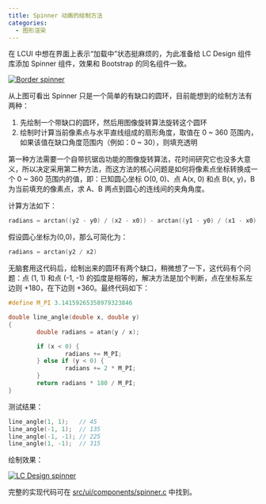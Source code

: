 ```yaml
---
title: Spinner 动画的绘制方法
categories:
  - 图形渲染
---
```


在 LCUI 中想在界面上表示“加载中”状态挺麻烦的，为此准备给 LC Design 组件库添加 Spinner 组件，效果和 Bootstrap 的同名组件一致。

<!-- more -->

[![Border spinner](/static/images/devlog/bootstrap-spinner.gif "Border spinner")](/static/images/devlog/bootstrap-spinner.gif)

从上图可看出 Spinner 只是一个简单的有缺口的圆环，目前能想到的绘制方法有两种：

1. 先绘制一个带缺口的圆环，然后用图像旋转算法旋转这个圆环
1. 绘制时计算当前像素点与水平直线组成的扇形角度，取值在 0 ~ 360 范围内，如果该值在缺口角度范围内（例如：0 ~ 30），则填充透明

第一种方法需要一个自带抗锯齿功能的图像旋转算法，花时间研究它也没多大意义，所以决定采用第二种方法，而这方法的核心问题是如何将像素点坐标转换成一个 0 ~ 360 范围内的值，即：已知圆心坐标 O(0, 0)、点 A(x, 0) 和点 B(x, y)，B 为当前填充的像素点，求 A、B 两点到圆心的连线间的夹角角度。

计算方法如下：

```c
radians = arctan((y2 - y0) / (x2 - x0)) - arctan((y1 - y0) / (x1 - x0))
```

假设圆心坐标为(0,0)，那么可简化为：

```c
radians = arctan(y2 / x2)
```

无脑套用这代码后，绘制出来的圆环有两个缺口，稍微想了一下，这代码有个问题：点 (1, 1) 和点 (-1, -1) 的弧度是相等的，解决方法是加个判断，点在坐标系左边则 +180，在下边则 +360。最终代码如下：

```c
#define M_PI 3.14159265358979323846

double line_angle(double x, double y)
{
        double radians = atan(y / x);

        if (x < 0) {
                radians += M_PI;
        } else if (y < 0) {
                radians += 2 * M_PI;
        }
        return radians * 180 / M_PI;
}
```

测试结果：

```c
line_angle(1, 1);   // 45
line_angle(-1, 1);  // 135
line_angle(-1, -1); // 225
line_angle(1, -1);  // 315
```

绘制效果：

[![LC Design spinner](/static/images/devlog/lc-design-spinner.gif "Border spinner")](/static/images/devlog/lc-design-spinner.gif)

完整的实现代码可在 [src/ui/components/spinner.c](https://github.com/lc-ui/lc-design/blob/develop/src/ui/components/spinner.c) 中找到。
